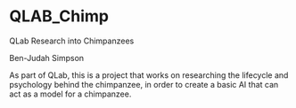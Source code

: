 # QLAB_Chimp
QLab Research into Chimpanzees

Ben-Judah Simpson

  As part of QLab, this is a project that works on researching the lifecycle and psychology behind the chimpanzee, in order to create a basic AI that can act as a model for a chimpanzee.
